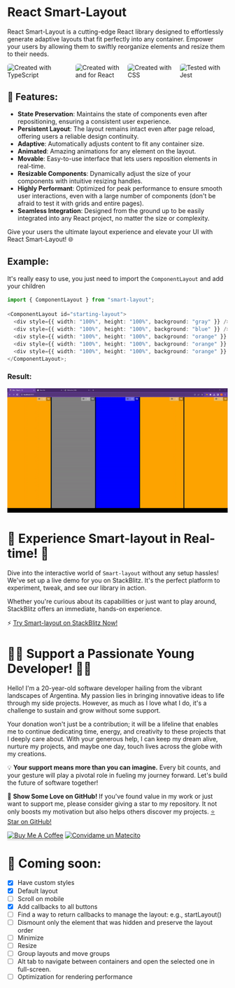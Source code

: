 # React Smart-Layout

React Smart-Layout is a cutting-edge React library designed to effortlessly generate adaptive layouts that fit perfectly into any container. Empower your users by allowing them to swiftly reorganize elements and resize them to their needs.

<div style="width:100%; display:flex; align-items:align-center; gap:10px">
  <img src="https://img.shields.io/badge/TypeScript-007ACC?style=for-the-badge&logo=typescript&logoColor=white" alt="Created with TypeScript" style="border-radius:5px; width:200px">
  <img src="https://img.shields.io/badge/React-20232A?style=for-the-badge&logo=react&logoColor=61DAFB" style="border-radius:5px; width:150px; " alt="Created with and for React" >
  <img src="https://img.shields.io/badge/CSS3-1572B6?style=for-the-badge&logo=css3&logoColor=white" style="border-radius:5px; width:150px " alt="Created with CSS" >
  <img src="https://img.shields.io/badge/Jest-323330?style=for-the-badge&logo=Jest&logoColor=white" style="border-radius:5px; width:150px" alt="Tested with Jest" >
</div>

## 🌟 Features:

- **State Preservation**: Maintains the state of components even after repositioning, ensuring a consistent user experience.
- **Persistent Layout**: The layout remains intact even after page reload, offering users a reliable design continuity.
- **Adaptive**: Automatically adjusts content to fit any container size.
- **Animated**: Amazing animations for any element on the layout.
- **Movable**: Easy-to-use interface that lets users reposition elements in real-time.
- **Resizable Components**: Dynamically adjust the size of your components with intuitive resizing handles.
- **Highly Performant**: Optimized for peak performance to ensure smooth user interactions, even with a large number of components (don't be afraid to test it with grids and entire pages).
- **Seamless Integration**: Designed from the ground up to be easily integrated into any React project, no matter the size or complexity.

Give your users the ultimate layout experience and elevate your UI with React Smart-Layout! 🌐

## Example:

It's really easy to use, you just need to import the `ComponentLayout`
and add your children

```typescript
import { ComponentLayout } from "smart-layout";

<ComponentLayout id="starting-layout">
  <div style={{ width: "100%", height: "100%", background: "gray" }} />
  <div style={{ width: "100%", height: "100%", background: "blue" }} />
  <div style={{ width: "100%", height: "100%", background: "orange" }} />
  <div style={{ width: "100%", height: "100%", background: "orange" }} />
  <div style={{ width: "100%", height: "100%", background: "orange" }} />
</ComponentLayout>;
```

### Result:

![Alt Text](ezgif.com-video-to-gif.gif)

# 🚀 **Experience Smart-layout in Real-time!** 🚀

Dive into the interactive world of `Smart-layout` without any setup hassles! We've set up a live demo for you on StackBlitz. It's the perfect platform to experiment, tweak, and see our library in action.

Whether you're curious about its capabilities or just want to play around, StackBlitz offers an immediate, hands-on experience.

⚡ [Try Smart-layout on StackBlitz Now!](https://stackblitz.com/edit/stackblitz-starters-wo6bmb?file=src%2FApp.tsx)

# 👨‍💻 **Support a Passionate Young Developer!** 👨‍💻

Hello! I'm a 20-year-old software developer hailing from the vibrant landscapes of Argentina. My passion lies in bringing innovative ideas to life through my side projects. However, as much as I love what I do, it's a challenge to sustain and grow without some support.

Your donation won't just be a contribution; it will be a lifeline that enables me to continue dedicating time, energy, and creativity to these projects that I deeply care about. With your generous help, I can keep my dream alive, nurture my projects, and maybe one day, touch lives across the globe with my creations.

💡 **Your support means more than you can imagine.** Every bit counts, and your gesture will play a pivotal role in fueling my journey forward. Let's build the future of software together!

🌟 **Show Some Love on GitHub!** If you've found value in my work or just want to support me, please consider giving a star to my repository. It not only boosts my motivation but also helps others discover my projects. [⭐ Star on GitHub!](https://github.com/JuanGarcia0323/smart-layout)

<a href="https://www.buymeacoffee.com/juanemilio" rel='noopener' target="_blank"><img src="https://www.buymeacoffee.com/assets/img/custom_images/orange_img.png" alt="Buy Me A Coffee" style="height: 41px !important;width: 174px !important;box-shadow: 0px 3px 2px 0px rgba(190, 190, 190, 0.5) !important;-webkit-box-shadow: 0px 3px 2px 0px rgba(190, 190, 190, 0.5) !important;" ></a>
<a href='https://matecito.co/JuanEmilio03' rel='noopener' target='_blank'><img srcset='https://www.matecito.co/public/button_8.png 1x, https://www.matecito.co/public/button_8_2x.png 2x, https://www.matecito.co/public/button_8_3.75x.png 3.75x' src='https://www.matecito.co/public/button_8.png' alt='Convidame un Matecito' /></a>

# 📅 Coming soon:

- [x] Have custom styles
- [x] Default layout
- [ ] Scroll on mobile
- [x] Add callbacks to all buttons
- [ ] Find a way to return callbacks to manage the layout: e.g., startLayout()
- [ ] Dismount only the element that was hidden and preserve the layout order
- [ ] Minimize
- [ ] Resize
- [ ] Group layouts and move groups
- [ ] Alt tab to navigate between containers and open the selected one in full-screen.
- [ ] Optimization for rendering performance
